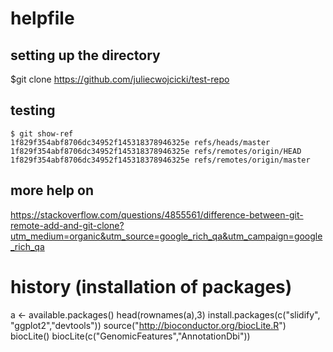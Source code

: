 # helpfile

## setting up the directory 
$git clone https://github.com/juliecwojcicki/test-repo

## testing

```
$ git show-ref
1f829f354abf8706dc34952f145318378946325e refs/heads/master
1f829f354abf8706dc34952f145318378946325e refs/remotes/origin/HEAD
1f829f354abf8706dc34952f145318378946325e refs/remotes/origin/master
```


## more help on
<https://stackoverflow.com/questions/4855561/difference-between-git-remote-add-and-git-clone?utm_medium=organic&utm_source=google_rich_qa&utm_campaign=google_rich_qa>

# history (installation of packages)

a <- available.packages()
head(rownames(a),3)
install.packages(c("slidify", "ggplot2","devtools"))
source("http://bioconductor.org/biocLite.R")
biocLite()
biocLite(c("GenomicFeatures","AnnotationDbi"))